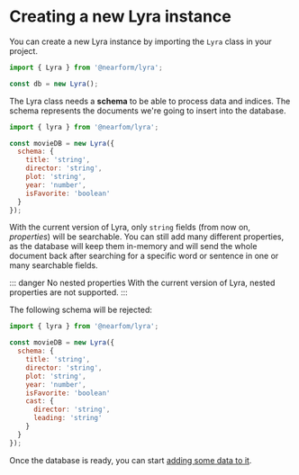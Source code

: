 # Creating a new Lyra instance

You can create a new Lyra instance by importing the `Lyra` class in your project.

```js
import { Lyra } from '@nearform/lyra';

const db = new Lyra();
```

The Lyra class needs a **schema** to be able to process data and indices. The schema represents the documents we're going to insert into the database.

```js
import { lyra } from '@nearfom/lyra';

const movieDB = new Lyra({
  schema: {
    title: 'string',
    director: 'string',
    plot: 'string',
    year: 'number',
    isFavorite: 'boolean'
  }
});
```

With the current version of Lyra, only `string` fields (from now on, _properties_) will be searchable. You can still add many different properties, as the database will keep them in-memory and will send the whole document back after searching for a specific word or sentence in one or many searchable fields.

::: danger No nested properties
With the current version of Lyra, nested properties are not supported.
:::

The following schema will be rejected:

```js
import { lyra } from '@nearfom/lyra';

const movieDB = new Lyra({
  schema: {
    title: 'string',
    director: 'string',
    plot: 'string',
    year: 'number',
    isFavorite: 'boolean'
    cast: {
      director: 'string',
      leading: 'string'
    }
  }
});
```

Once the database is ready, you can start [adding some data to it](/guide/insert-data).